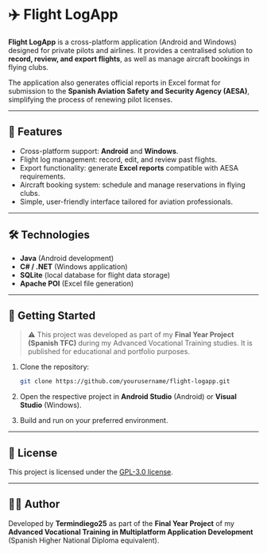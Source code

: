 # ✈️ Flight LogApp

**Flight LogApp** is a cross-platform application (Android and Windows) designed for private pilots and airlines. It provides a centralised solution to **record, review, and export flights**, as well as manage aircraft bookings in flying clubs.

The application also generates official reports in Excel format for submission to the **Spanish Aviation Safety and Security Agency (AESA)**, simplifying the process of renewing pilot licenses.

---

## 📌 Features

* Cross-platform support: **Android** and **Windows**.
* Flight log management: record, edit, and review past flights.
* Export functionality: generate **Excel reports** compatible with AESA requirements.
* Aircraft booking system: schedule and manage reservations in flying clubs.
* Simple, user-friendly interface tailored for aviation professionals.

---

## 🛠️ Technologies

* **Java** (Android development)
* **C# / .NET** (Windows application)
* **SQLite** (local database for flight data storage)
* **Apache POI** (Excel file generation)

---

## 🚀 Getting Started

> ⚠️ This project was developed as part of my **Final Year Project (Spanish TFC)** during my Advanced Vocational Training studies.
> It is published for educational and portfolio purposes.

1. Clone the repository:

   ```bash
   git clone https://github.com/yourusername/flight-logapp.git
   ```
2. Open the respective project in **Android Studio** (Android) or **Visual Studio** (Windows).
3. Build and run on your preferred environment.

---

## 📄 License

This project is licensed under the [GPL-3.0 license](LICENSE).

---

## 👨‍💻 Author

Developed by **Termindiego25** as part of the **Final Year Project** of my **Advanced Vocational Training in Multiplatform Application Development** (Spanish Higher National Diploma equivalent).
